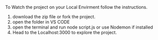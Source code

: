 To Watch the project on your Local Envirment follow the instructions.

1. download the zip file or fork the project.
2. open the folder in VS CODE
3. open the terminal and run node script.js or use Nodemon if installed
4. Head to the Localhost:3000 to explore the project.
